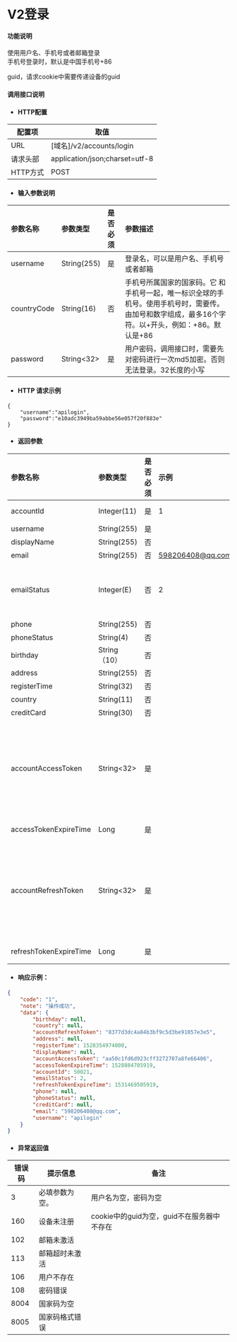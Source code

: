 # V2登录

#### 功能说明

使用用户名、手机号或者邮箱登录  
手机号登录时，默认是中国手机号+86

guid，请求cookie中需要传递设备的guid

#### 调用接口说明

* #### HTTP配置

| 配置项 | 取值 |
| --- | --- |
| URL | \[域名\]/v2/accounts/login |
| 请求头部 | application/json;charset=utf-8 |
| HTTP方式 | POST |

* #### 输入参数说明

| 参数名称 | 参数类型 | 是否必须 | 参数描述 |
| :--- | :--- | :--- | :--- |
| username | String\(255\) | 是 | 登录名，可以是用户名、手机号或者邮箱 |
| countryCode | String\(16\) | 否 | 手机号所属国家的国家码。它 和手机号一起，唯一标识全球的手机号。使用手机号时，需要传。由加号和数字组成，最多16个字符。以+开头，例如：+86。默认是+86 |
| password | String&lt;32&gt; | 是 | 用户密码，调用接口时，需要先对密码进行一次md5加密。否则无法登录。32长度的小写 |

* #### HTTP 请求示例

```
{
    "username":"apilogin",
    "password":"e10adc3949ba59abbe56e057f20f883e"
}
```

* #### 返回参数

| 参数名称 | 参数类型 | 是否必须 | 示例 | 描述 |
| :--- | :--- | :--- | :--- | :--- |
| accountId | Integer\(11\) | 是 | 1 | 用户ID。ft\_account.id |
| username | String\(255\) | 是 |  | 用户名 |
| displayName | String\(255\) | 否 |  | 用户昵称 |
| email | String\(255\) | 否 | 598206408@qq.com | 邮件 |
| emailStatus | Integer\(E\) | 否 | 2 | 邮件状态,， 1：未验证邮箱；2：已验证邮箱；3：超时未验证邮箱 |
| phone | String\(255\) | 否 |  | 电话号码 |
| phoneStatus | String\(4\) | 否 |  | 电话号码状态 |
| birthday | String（10） | 否 |  | 生日 |
| address | String\(255\) | 否 |  | 地址 |
| registerTime | String\(32\) | 否 |  | 注册时间 |
| country | String\(11\) | 否 |  | 国家 |
| creditCard | String\(30\) | 否 |  | creditCard |
| accountAccessToken | String&lt;32&gt; | 是 |  | 登录的accessToken，用户登录信息凭证。此token存在有效期。过期后需要使用refreshToken刷新token，或者重新登录。 |
| accessTokenExpireTime | Long | 是 |  | accessToken过期时刻，毫秒数 |
| accountRefreshToken | String&lt;32&gt; | 是 |  | 登录的refreshToken，用来生产新的accessToken和refreshToken。refreshToken也存在有效期，过期后需要重新登录。 |
| refreshTokenExpireTime | Long | 是 |  | refreshToken过期时刻，毫秒数 |

* #### 响应示例：

```json
{
    "code": "1",
    "note": "操作成功",
    "data": {
        "birthday": null,
        "country": null,
        "accountRefreshToken": "8377d3dc4a84b3bf9c5d3be91057e3e5",
        "address": null,
        "registerTime": 1528354974000,
        "displayName": null,
        "accountAccessToken": "aa50c1fd6d923cff3272707a8fe66406",
        "accessTokenExpireTime": 1528884705919,
        "accountId": 50021,
        "emailStatus": 2,
        "refreshTokenExpireTime": 1531469505919,
        "phone": null,
        "phoneStatus": null,
        "creditCard": null,
        "email": "598206408@qq.com",
        "username": "apilogin"
    }
}
```

* #### 异常返回值

| 错误码 | 提示信息 | 备注 |
| --- | --- | --- |
| 3 | 必填参数为空。 | 用户名为空，密码为空 |
| 160 | 设备未注册 | cookie中的guid为空，guid不在服务器中不存在 |
| 102 | 邮箱未激活 |  |
| 113 | 邮箱超时未激活 |  |
| 106 | 用户不存在 |  |
| 108 | 密码错误 |  |
| 8004 | 国家码为空 |  |
| 8005 | 国家码格式错误 |  |



